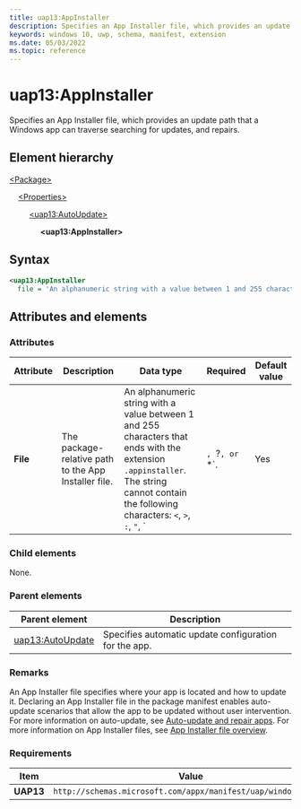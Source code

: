 ```yaml
---
title: uap13:AppInstaller
description: Specifies an App Installer file, which provides an update path that a Windows app can traverse searching for updates, and repairs.
keywords: windows 10, uwp, schema, manifest, extension
ms.date: 05/03/2022
ms.topic: reference
---
```


# uap13:AppInstaller

Specifies an App Installer file, which provides an update path that a Windows app can traverse searching for updates, and repairs.

## Element hierarchy

[\<Package\>](element-package.md)

&nbsp;&nbsp;&nbsp;&nbsp;[\<Properties\>](element-properties.md)

&nbsp;&nbsp;&nbsp;&nbsp;  &nbsp;&nbsp;&nbsp;&nbsp;[\<uap13:AutoUpdate\>](element-uap13-autoupdate.md)

 &nbsp;&nbsp;&nbsp;&nbsp; &nbsp;&nbsp;&nbsp;&nbsp; &nbsp;&nbsp;&nbsp;&nbsp;**\<uap13:AppInstaller\>**

## Syntax

``` XML
<uap13:AppInstaller 
  file = 'An alphanumeric string with a value between 1 and 255 characters that ends with the extension ".appinstaller". The string cannot contain the following characters: <, >, :, ", |, ?, or *.' />
```

## Attributes and elements

### Attributes

| Attribute | Description | Data type | Required | Default value |
|-|-|-|-|-|
| **File** | The package-relative path to the App Installer file. | An alphanumeric string with a value between 1 and 255 characters that ends with the extension `.appinstaller`. The string cannot contain the following characters: `<`, `>`, `:`, `"`, `|`, `?`, or `*`. | Yes |  |

### Child elements

None.

### Parent elements

| Parent element | Description |
|-|-|
| [uap13:AutoUpdate](element-uap13-autoupdate.md) | Specifies automatic update configuration for the app. |

### Remarks

An App Installer file specifies where your app is located and how to update it. Declaring an App Installer file in the package manifest enables auto-update scenarios that allow the app to be updated without user intervention. For more information on auto-update, see [Auto-update and repair apps](/windows/msix/app-installer/auto-update-and-repair--overview). For more information on App Installer files, see [App Installer file overview](/windows/msix/app-installer/app-installer-file-overview).

### Requirements

| Item | Value |
|-|-|
| **UAP13** | `http://schemas.microsoft.com/appx/manifest/uap/windows/10/13` |

